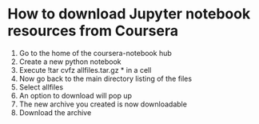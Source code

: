 # How to download Jupyter notebook resources from Coursera
1. Go to the home of the coursera-notebook hub
1. Create a new python notebook
1. Execute !tar cvfz allfiles.tar.gz * in a cell
1. Now go back to the main directory listing of the files
1. Select allfiles 
1. An option to download will pop up
1. The new archive you created is now downloadable
1. Download the archive 
